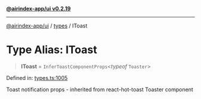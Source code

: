 [**@airindex-app/ui v0.2.19**](../../README.md)

***

[@airindex-app/ui](../../README.md) / [types](../README.md) / IToast

# Type Alias: IToast

> **IToast** = `InferToastComponentProps`\<*typeof* `Toaster`\>

Defined in: [types.ts:1005](https://github.com/airindex-app/ui/blob/main/src/types.ts#L1005)

Toast notification props - inherited from react-hot-toast Toaster component
